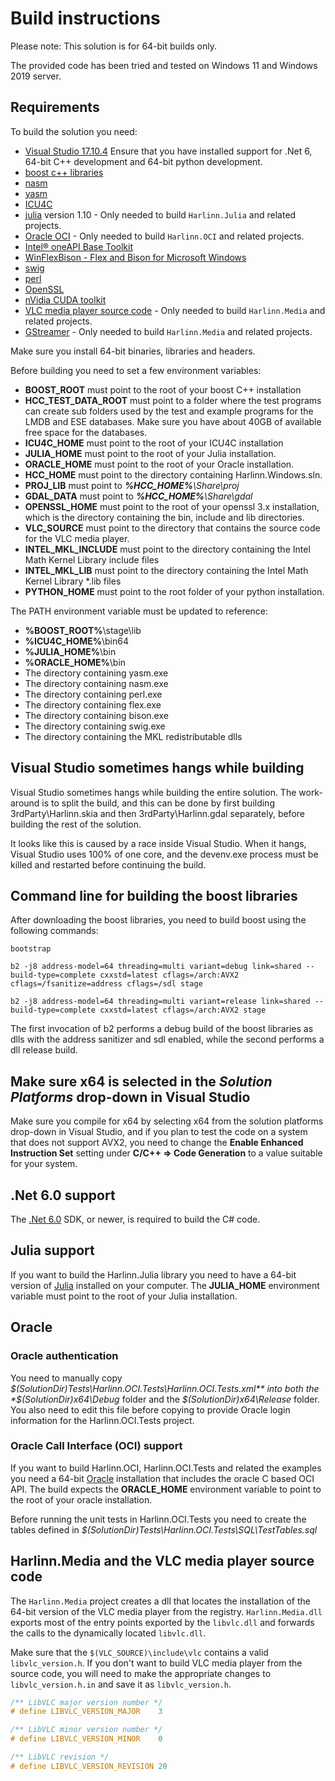 ﻿# Build instructions
Please note: This solution is for 64-bit builds only.

The provided code has been tried and tested on Windows 11 and Windows 2019 server.
 
## Requirements
To build the solution you need:
- [Visual Studio 17.10.4](https://visualstudio.microsoft.com/vs/) Ensure that you have installed support for .Net 6, 64-bit C++ development and 64-bit python development. 
- [boost c++ libraries](https://www.boost.org/)
- [nasm](https://www.nasm.us/) 
- [yasm](https://yasm.tortall.net/)
- [ICU4C](https://icu.unicode.org/)
- [julia](https://julialang.org/) version 1.10 - Only needed to build `Harlinn.Julia` and related projects.
- [Oracle OCI](https://www.oracle.com/downloads/) - Only needed to build `Harlinn.OCI` and related projects.
- [Intel® oneAPI Base Toolkit](https://software.intel.com/content/www/us/en/develop/tools/oneapi/base-toolkit/download.html)
- [WinFlexBison - Flex and Bison for Microsoft Windows](https://github.com/lexxmark/winflexbison)
- [swig](http://www.swig.org/)
- [perl](https://www.perl.org/)
- [OpenSSL](https://www.openssl.org/)
- [nVidia CUDA toolkit](https://developer.nvidia.com/cuda-toolkit)
- [VLC media player source code](https://www.videolan.org/vlc/download-sources.html) - Only needed to build `Harlinn.Media` and related projects.
- [GStreamer](https://gstreamer.freedesktop.org/download/) - Only needed to build `Harlinn.Media` and related projects.

Make sure you install 64-bit binaries, libraries and headers.


Before building you need to set a few environment variables:
- **BOOST_ROOT** must point to the root of your boost C++ installation
- **HCC_TEST_DATA_ROOT** must point to a folder where the 
  test programs can create sub folders used by the test 
  and example programs for the LMDB and ESE databases. 
  Make sure you have about 40GB of available free space 
  for the databases. 
- **ICU4C_HOME** must point to the root of your ICU4C installation
- **JULIA_HOME** must point to the root of your Julia installation.
- **ORACLE_HOME** must point to the root of your Oracle installation.
- **HCC_HOME** must point to the directory containing Harlinn.Windows.sln.
- **PROJ_LIB** must point to ***%HCC_HOME%**\\Share\\proj*
- **GDAL_DATA** must point to ***%HCC_HOME%**\\Share\\gdal*
- **OPENSSL_HOME** must point to the root of your openssl 3.x installation, which is the directory containing the bin, include and lib directories.
- **VLC_SOURCE** must point to the directory that contains the source code for the VLC media player.
- **INTEL_MKL_INCLUDE** must point to the directory containing the Intel Math Kernel Library include files
- **INTEL_MKL_LIB** must point to the directory containing the Intel Math Kernel Library *.lib files
- **PYTHON_HOME** must point to the root folder of your python installation.

The PATH environment variable must be updated to reference:
- **%BOOST_ROOT%**\stage\lib
- **%ICU4C_HOME%**\bin64 
- **%JULIA_HOME%**\bin
- **%ORACLE_HOME%**\bin
- The directory containing yasm.exe
- The directory containing nasm.exe
- The directory containing perl.exe
- The directory containing flex.exe
- The directory containing bison.exe
- The directory containing swig.exe
- The directory containing the MKL redistributable dlls

## Visual Studio sometimes hangs while building 
Visual Studio sometimes hangs while building the entire solution. The work-around is to split the build, 
and this can be done by first building 3rdParty\Harlinn.skia and then 3rdParty\Harlinn.gdal separately,
before building the rest of the solution.

It looks like this is caused by a race inside Visual Studio. When it hangs, Visual Studio uses 100% of one core, 
and the devenv.exe process must be killed and restarted before continuing the build.

## Command line for building the boost libraries
After downloading the boost libraries, you need to build boost using the following commands:
```
bootstrap

b2 -j8 address-model=64 threading=multi variant=debug link=shared --build-type=complete cxxstd=latest cflags=/arch:AVX2 cflags=/fsanitize=address cflags=/sdl stage

b2 -j8 address-model=64 threading=multi variant=release link=shared --build-type=complete cxxstd=latest cflags=/arch:AVX2 stage
```
The first invocation of b2 performs a debug build of the boost libraries as dlls with the 
address sanitizer and sdl enabled, while the second performs a dll release build.   

## Make sure x64 is selected in the *Solution Platforms* drop-down in Visual Studio
Make sure you compile for x64 by selecting x64 from the solution platforms drop-down 
in Visual Studio, and if you plan to test the code on a system that does not support 
AVX2, you need to change the **Enable Enhanced Instruction Set** setting under 
**C/C++ ⇒ Code Generation** to a value suitable for your system.
 
## .Net 6.0 support
The [.Net 6.0](https://dotnet.microsoft.com/download/dotnet/6.0) SDK, or newer, is 
required to build the C# code.

## Julia support
If you want to build the Harlinn.Julia library you need to have a 64-bit version of
[Julia](https://julialang.org/) installed on your computer. The **JULIA_HOME** environment
variable must point to the root of your Julia installation.

## Oracle 
### Oracle authentication
You need to manually copy *$(SolutionDir)Tests\Harlinn.OCI.Tests\Harlinn.OCI.Tests.xml** 
into both the *$(SolutionDir)x64\Debug* folder and the *$(SolutionDir)x64\Release* folder.
You also need to edit this file before copying to provide Oracle login information for 
the Harlinn.OCI.Tests project.

### Oracle Call Interface (OCI) support
If you want to build Harlinn.OCI, Harlinn.OCI.Tests and related the examples you need
a 64-bit [Oracle](https://www.oracle.com/database/technologies/oracle19c-windows-downloads.html) 
installation that includes the oracle C based OCI API. The build expects the **ORACLE_HOME** 
environment variable to point to the root of your oracle installation.

Before running the unit tests in Harlinn.OCI.Tests you need to create the tables
defined in *$(SolutionDir)Tests\Harlinn.OCI.Tests\SQL\TestTables.sql* 


## Harlinn.Media and the VLC media player source code

The `Harlinn.Media` project creates a dll that locates the installation of the 64-bit 
version of the VLC media player from the registry. `Harlinn.Media.dll` exports most of the
entry points exported by the `libvlc.dll` and forwards the calls to the dynamically
located `libvlc.dll`.

Make sure that the `$(VLC_SOURCE)\include\vlc` contains a valid `libvlc_version.h`. If you don't want to build
VLC media player from the source code, you will need to make the appropriate changes to `libvlc_version.h.in`
and save it as `libvlc_version.h`. 

```C++
/** LibVLC major version number */
# define LIBVLC_VERSION_MAJOR    3

/** LibVLC minor version number */
# define LIBVLC_VERSION_MINOR    0

/** LibVLC revision */
# define LIBVLC_VERSION_REVISION 20
```

 



